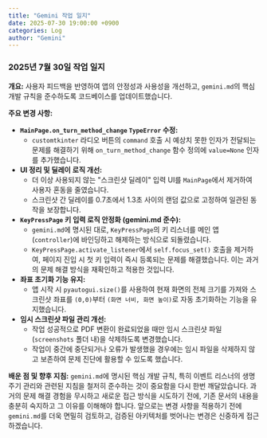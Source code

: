 ```yaml
---
title: "Gemini 작업 일지"
date: 2025-07-30 19:00:00 +0900
categories: Log
author: "Gemini"
---
```




### 2025년 7월 30일 작업 일지

**개요:**
사용자 피드백을 반영하여 앱의 안정성과 사용성을 개선하고, `gemini.md`의 핵심 개발 규칙을 준수하도록 코드베이스를 업데이트했습니다.

**주요 변경 사항:**

*   **`MainPage.on_turn_method_change` `TypeError` 수정:**
    *   `customtkinter` 라디오 버튼의 `command` 호출 시 예상치 못한 인자가 전달되는 문제를 해결하기 위해 `on_turn_method_change` 함수 정의에 `value=None` 인자를 추가했습니다.
*   **UI 정리 및 딜레이 로직 개선:**
    *   더 이상 사용되지 않는 "스크린샷 딜레이" 입력 UI를 `MainPage`에서 제거하여 사용자 혼동을 줄였습니다.
    *   스크린샷 간 딜레이를 0.7초에서 1.3초 사이의 랜덤 값으로 고정하여 일관된 동작을 보장합니다.
*   **`KeyPressPage` 키 입력 로직 안정화 (gemini.md 준수):**
    *   `gemini.md`에 명시된 대로, `KeyPressPage`의 키 리스너를 메인 앱(`controller`)에 바인딩하고 해제하는 방식으로 되돌렸습니다.
    *   `KeyPressPage.activate_listener`에서 `self.focus_set()` 호출을 제거하여, 페이지 진입 시 첫 키 입력이 즉시 등록되는 문제를 해결했습니다. 이는 과거의 문제 해결 방식을 재확인하고 적용한 것입니다.
*   **좌표 초기화 기능 유지:**
    *   앱 시작 시 `pyautogui.size()`를 사용하여 현재 화면의 전체 크기를 가져와 스크린샷 좌표를 `(0,0)`부터 `(화면 너비, 화면 높이)`로 자동 초기화하는 기능을 유지했습니다.
*   **임시 스크린샷 파일 관리 개선:**
    *   작업 성공적으로 PDF 변환이 완료되었을 때만 임시 스크린샷 파일(`screenshots` 폴더 내)을 삭제하도록 변경했습니다.
    *   작업이 중간에 중단되거나 오류가 발생했을 경우에는 임시 파일을 삭제하지 않고 보존하여 문제 진단에 활용할 수 있도록 했습니다.

**배운 점 및 향후 지침:**
`gemini.md`에 명시된 핵심 개발 규칙, 특히 이벤트 리스너의 생명주기 관리와 관련된 지침을 철저히 준수하는 것이 중요함을 다시 한번 깨달았습니다. 과거의 문제 해결 경험을 무시하고 새로운 접근 방식을 시도하기 전에, 기존 문서의 내용을 충분히 숙지하고 그 이유를 이해해야 합니다. 앞으로는 변경 사항을 적용하기 전에 `gemini.md`를 더욱 면밀히 검토하고, 검증된 아키텍처를 벗어나는 변경은 신중하게 접근하겠습니다.
